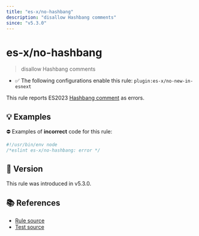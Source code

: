 ```yaml
---
title: "es-x/no-hashbang"
description: "disallow Hashbang comments"
since: "v5.3.0"
---
```


# es-x/no-hashbang
> disallow Hashbang comments

- ✅ The following configurations enable this rule: `plugin:es-x/no-new-in-esnext`

This rule reports ES2023 [Hashbang comment](https://github.com/tc39/proposal-hashbang) as errors.

## 💡 Examples

⛔ Examples of **incorrect** code for this rule:

<eslint-playground type="bad">

```js
#!/usr/bin/env node
/*eslint es-x/no-hashbang: error */
```

</eslint-playground>

## 🚀 Version

This rule was introduced in v5.3.0.

## 📚 References

- [Rule source](https://github.com/ota-meshi/eslint-plugin-es-x/blob/master/lib/rules/no-hashbang.js)
- [Test source](https://github.com/ota-meshi/eslint-plugin-es-x/blob/master/tests/lib/rules/no-hashbang.js)
